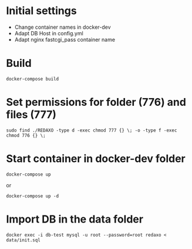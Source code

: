 # Initial settings

* Change container names in docker-dev
* Adapt DB Host in config.yml
* Adapt nginx fastcgi_pass container name

# Build 

`docker-compose build`

# Set permissions for folder (776) and files (777)

`sudo find ./REDAXO -type d -exec chmod 777 {} \; -o -type f -exec chmod 776 {} \;`

# Start container in docker-dev folder



`docker-compose up`

or

`docker-compose up -d`

# Import DB in the data folder

`docker exec -i db-test mysql -u root --password=root redaxo < data/init.sql`

